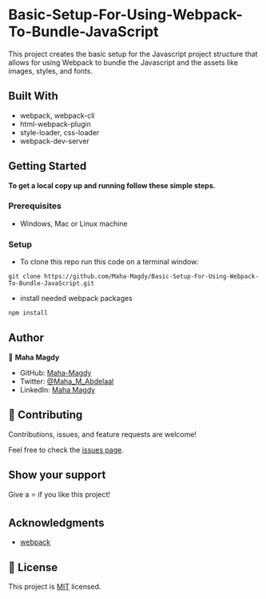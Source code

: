 # Basic-Setup-For-Using-Webpack-To-Bundle-JavaScript

This project creates the basic setup for the Javascript project structure that allows for using Webpack to bundle the Javascript and the assets like images, styles, and fonts.

## Built With

- webpack, webpack-cli
- html-webpack-plugin
- style-loader, css-loader
- webpack-dev-server

## Getting Started

**To get a local copy up and running follow these simple steps.**

### Prerequisites

- Windows, Mac or Linux machine 

### Setup

- To clone this repo run this code on a terminal window: 

```
git clone https://github.com/Maha-Magdy/Basic-Setup-For-Using-Webpack-To-Bundle-JavaScript.git
```

- install needed webpack packages

```sh
npm install
```

## Author

👤 **Maha Magdy**

- GitHub: [Maha-Magdy](https://github.com/Maha-Magdy)
- Twitter: [@Maha_M_Abdelaal](https://twitter.com/Maha_M_Abdelaal)
- LinkedIn: [Maha Magdy](https://www.linkedin.com/in/maha-magdy-abdelaal/)


## 🤝 Contributing

Contributions, issues, and feature requests are welcome!

Feel free to check the [issues page]( https://github.com/Maha-Magdy/Basic-Setup-For-Using-Webpack-To-Bundle-JavaScript/issues ).

## Show your support

Give a ⭐️ if you like this project!

## Acknowledgments

- [webpack](https://webpack.js.org/)

## 📝 License

This project is [MIT](./LICENSE) licensed.


